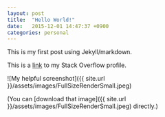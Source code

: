 ```yaml
---
layout: post
title:  "Hello World!"
date:   2015-12-01 14:47:37 +0900
categories: personal 
---
```

This is my first post using Jekyll/markdown.

This is a [link][test-link] to my Stack Overflow profile.

![My helpful screenshot]({{ site.url }}/assets/images/FullSizeRenderSmall.jpeg)

(You can [download that image]({{ site.url }}/assets/images/FullSizeRenderSmall.jpeg) directly.)

[test-link]: http://stackoverflow.com/users/433373/nicolasmiari?tab=profile